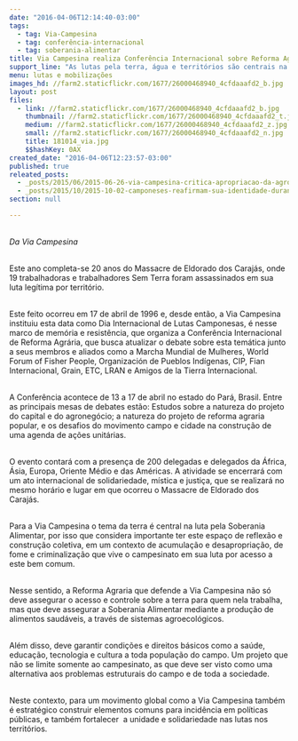 ```yaml
---
date: "2016-04-06T12:14:40-03:00"
tags:
  - tag: Via-Campesina
  - tag: conferência-internacional
  - tag: soberania-alimentar
title: Via Campesina realiza Conferência Internacional sobre Reforma Agrária no Brasil
support_line: "As lutas pela terra, água e territórios são centrais na luta pela soberania alimentar."
menu: lutas e mobilizações
images_hd: //farm2.staticflickr.com/1677/26000468940_4cfdaaafd2_b.jpg
layout: post
files:
  - link: //farm2.staticflickr.com/1677/26000468940_4cfdaaafd2_b.jpg
    thumbnail: //farm2.staticflickr.com/1677/26000468940_4cfdaaafd2_t.jpg
    medium: //farm2.staticflickr.com/1677/26000468940_4cfdaaafd2_z.jpg
    small: //farm2.staticflickr.com/1677/26000468940_4cfdaaafd2_n.jpg
    title: 181014_via.jpg
    $$hashKey: 0AX
created_date: "2016-04-06T12:23:57-03:00"
published: true
releated_posts:
  - _posts/2015/06/2015-06-26-via-campesina-critica-apropriacao-da-agroecologia-pelo-capital.md
  - _posts/2015/10/2015-10-02-camponeses-reafirmam-sua-identidade-durante-congresso-no-para.md
section: null

---
```

<p><br />
<em>Da Via Campesina</em></p>

<p><br />
Este ano completa-se 20 anos do Massacre de Eldorado dos Caraj&aacute;s, onde 19 trabalhadoras e trabalhadores Sem Terra foram assassinados em sua luta leg&iacute;tima por territ&oacute;rio.&nbsp;</p>

<p><br />
Este feito ocorreu em 17 de abril de 1996&nbsp;e, desde ent&atilde;o, a Via Campesina instituiu esta data como Dia Internacional de Lutas Camponesas, &eacute; nesse marco de mem&oacute;ria e resist&ecirc;ncia, que organiza a Confer&ecirc;ncia Internacional de Reforma Agr&aacute;ria, que busca atualizar o debate sobre esta tem&aacute;tica junto a seus membros e aliados como a Marcha Mundial de Mulheres, World Forum of Fisher People, Organizaci&oacute;n de Pueblos Ind&iacute;genas, CIP, Fian Internacional, Grain, ETC, LRAN e Amigos de la Tierra Internacional.</p>

<p><br />
A Confer&ecirc;ncia acontece de 13 a 17 de abril no estado do Par&aacute;, Brasil. Entre as principais mesas de debates est&atilde;o: Estudos sobre a natureza do projeto do capital e do agroneg&oacute;cio; a natureza do projeto de reforma agraria popular, e os desafios do movimento campo e cidade na constru&ccedil;&atilde;o de uma agenda de a&ccedil;&otilde;es unit&aacute;rias.&nbsp;</p>

<p><br />
O evento contar&aacute; com a presen&ccedil;a de 200 delegadas e delegados da &Aacute;frica, &Aacute;sia, Europa, Oriente M&eacute;dio e das Am&eacute;ricas. A atividade se encerrar&aacute; com um ato internacional de solidariedade, m&iacute;stica e justi&ccedil;a, que se realizar&aacute; no mesmo hor&aacute;rio e lugar em que ocorreu o Massacre de Eldorado dos Caraj&aacute;s.</p>

<p><br />
Para a Via Campesina o tema da terra &eacute; central na luta pela Soberania Alimentar, por isso que considera importante ter este espa&ccedil;o de reflex&atilde;o e constru&ccedil;&atilde;o coletiva, em um contexto de acumula&ccedil;&atilde;o e desapropria&ccedil;&atilde;o, de fome e criminaliza&ccedil;&atilde;o que vive o campesinato em sua luta por acesso a este bem comum.</p>

<p><br />
Nesse sentido, a Reforma Agraria que defende a Via Campesina n&atilde;o s&oacute; deve assegurar o acesso e controle sobre a terra para quem nela trabalha, mas que deve assegurar a Soberania Alimentar mediante a produ&ccedil;&atilde;o de alimentos saud&aacute;veis, a trav&eacute;s de sistemas agroecol&oacute;gicos.</p>

<p><br />
Al&eacute;m disso, deve garantir condi&ccedil;&otilde;es e direitos b&aacute;sicos como a sa&uacute;de, educa&ccedil;&atilde;o, tecnologia e cultura a toda popula&ccedil;&atilde;o do campo. Um projeto que n&atilde;o se limite somente ao campesinato, as que deve ser visto como uma alternativa aos problemas estruturais do campo e de toda a sociedade.&nbsp;</p>

<p><br />
Neste contexto, para um movimento global como a Via Campesina tamb&eacute;m &eacute; estrat&eacute;gico construir elementos comuns para incid&ecirc;ncia em pol&iacute;ticas p&uacute;blicas, e tamb&eacute;m fortalecer &nbsp;a unidade e solidariedade nas lutas nos territ&oacute;rios.</p>
